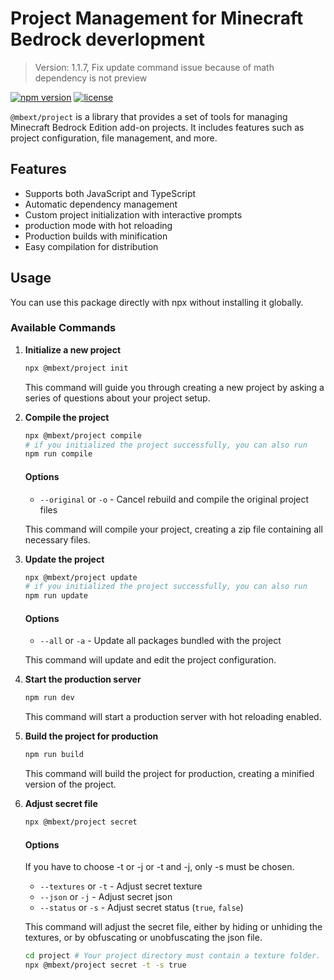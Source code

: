 # Project Management for Minecraft Bedrock deverlopment

> Version: 1.1.7, Fix update command issue because of math dependency is not preview

[![npm version](https://badge.fury.io/js/%40mbext%2Fproject.svg)](https://www.npmjs.com/package/@mbext/project)
[![license](https://img.shields.io/badge/License-GPL%20v3-blue.svg)](https://github.com/sausage404/mbext-project/blob/main/LICENSE)
   
`@mbext/project` is a library that provides a set of tools for managing Minecraft Bedrock Edition add-on projects. It includes features such as project configuration, file management, and more.

## Features

- Supports both JavaScript and TypeScript
- Automatic dependency management
- Custom project initialization with interactive prompts
- production mode with hot reloading
- Production builds with minification
- Easy compilation for distribution

## Usage

You can use this package directly with npx without installing it globally.

### Available Commands

1. **Initialize a new project**

   ```bash
   npx @mbext/project init
   ```

   This command will guide you through creating a new project by asking a series of questions about your project setup.

2. **Compile the project**

   ```bash
   npx @mbext/project compile
   # if you initialized the project successfully, you can also run
   npm run compile
   ```

   #### Options

   - `--original` or `-o` - Cancel rebuild and compile the original project files

   This command will compile your project, creating a zip file containing all necessary files.

3. **Update the project**

   ```bash
   npx @mbext/project update
   # if you initialized the project successfully, you can also run
   npm run update
   ```

   #### Options

   - `--all` or `-a` - Update all packages bundled with the project

   This command will update and edit the project configuration.

4. **Start the production server**

   ```bash
   npm run dev
   ```

   This command will start a production server with hot reloading enabled.

5. **Build the project for production**

   ```bash
   npm run build
   ```

   This command will build the project for production, creating a minified version of the project.

6. **Adjust secret file**

   ```bash
   npx @mbext/project secret
   ```

   #### Options

   If you have to choose -t or -j or -t and -j, only -s must be chosen.

   - `--textures` or `-t` - Adjust secret texture
   - `--json` or `-j` - Adjust secret json
   - `--status` or `-s` - Adjust secret status (`true`, `false`)
   
   This command will adjust the secret file, either by hiding or unhiding the textures, or by obfuscating or unobfuscating the json file.

   ```bash
   cd project # Your project directory must contain a texture folder.
   npx @mbext/project secret -t -s true
   ```